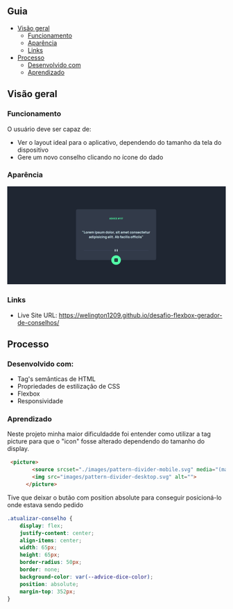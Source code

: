 ## Guia

- [Visão geral](#visão-geral)
  - [Funcionamento](#funcionamento)
  - [Aparência](#aparência)
  - [Links](#links)
- [Processo](#processo)
  - [Desenvolvido com](#desenvolvido-com)
  - [Aprendizado](#aprendizado)

## Visão geral

### Funcionamento

O usuário deve ser capaz de:

- Ver o layout ideal para o aplicativo, dependendo do tamanho da tela do dispositivo
- Gere um novo conselho clicando no ícone do dado

### Aparência

![](../desafio-frontend-mentor-flexbox/images/Captura%20de%20tela%202023-07-02%20100142.png)

### Links

- Live Site URL: https://welington1209.github.io/desafio-flexbox-gerador-de-conselhos/

## Processo

### Desenvolvido com:

- Tag's semânticas de HTML
- Propriedades de estilização de CSS
- Flexbox
- Responsividade

### Aprendizado

Neste projeto minha maior dificuldadde foi entender como utilizar a tag picture para que o "icon" fosse alterado dependendo do tamanho do display. 

```html
 <picture>
        <source srcset="./images/pattern-divider-mobile.svg" media="(max-width: 768px)">
        <img src="images/pattern-divider-desktop.svg" alt="">
      </picture>
```
Tive que deixar o butão com position absolute para conseguir posicioná-lo onde estava sendo pedido
```css
.atualizar-conselho {
    display: flex;
    justify-content: center;
    align-items: center;
    width: 65px;
    height: 65px;
    border-radius: 50px;
    border: none;
    background-color: var(--advice-dice-color);
    position: absolute;
    margin-top: 352px;
}

```
